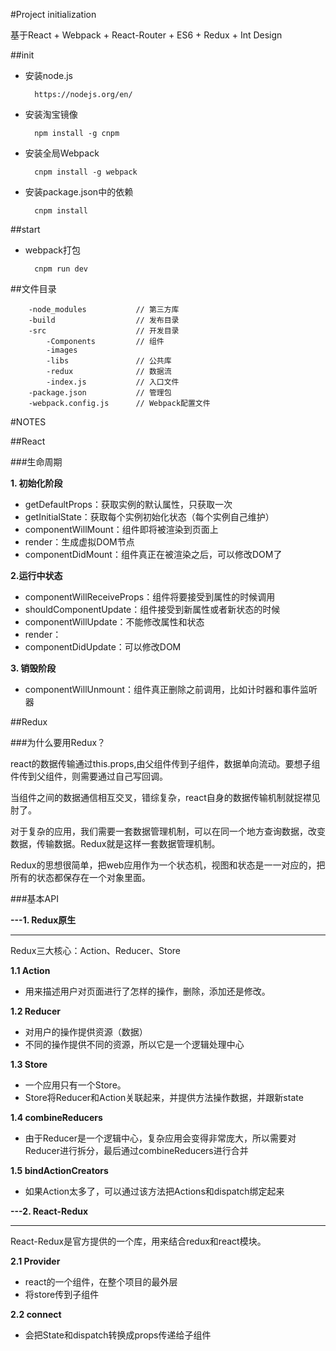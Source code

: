 #Project initialization

基于React + Webpack + React-Router + ES6 + Redux + Int Design

##init

* 安装node.js

		https://nodejs.org/en/

* 安装淘宝镜像

		npm install -g cnpm	

* 安装全局Webpack

		cnpm install -g webpack

* 安装package.json中的依赖

		cnpm install 

##start

* webpack打包

		cnpm run dev


##文件目录

		-node_modules	 		// 第三方库			
		-build             		// 发布目录
		-src               		// 开发目录
			-Components    		// 组件
			-images        
			-libs				// 公共库
			-redux         		// 数据流
			-index.js	   		// 入口文件
		-package.json      		// 管理包
		-webpack.config.js 		// Webpack配置文件




#NOTES

##React

###生命周期

**1. 初始化阶段**

* getDefaultProps：获取实例的默认属性，只获取一次
* getInitialState：获取每个实例初始化状态（每个实例自己维护）
* componentWillMount：组件即将被渲染到页面上
* render：生成虚拟DOM节点
* componentDidMount：组件真正在被渲染之后，可以修改DOM了

**2.运行中状态**

* componentWillReceiveProps：组件将要接受到属性的时候调用
* shouldComponentUpdate：组件接受到新属性或者新状态的时候
* componentWillUpdate：不能修改属性和状态
* render：
* componentDidUpdate：可以修改DOM

**3. 销毁阶段**

* componentWillUnmount：组件真正删除之前调用，比如计时器和事件监听器

##Redux

###为什么要用Redux？

react的数据传输通过this.props,由父组件传到子组件，数据单向流动。要想子组件传到父组件，则需要通过自己写回调。

当组件之间的数据通信相互交叉，错综复杂，react自身的数据传输机制就捉襟见肘了。

对于复杂的应用，我们需要一套数据管理机制，可以在同一个地方查询数据，改变数据，传输数据。Redux就是这样一套数据管理机制。

Redux的思想很简单，把web应用作为一个状态机，视图和状态是一一对应的，把所有的状态都保存在一个对象里面。

###基本API


**---1. Redux原生**
<hr>
Redux三大核心：Action、Reducer、Store

**1.1 Action**

* 用来描述用户对页面进行了怎样的操作，删除，添加还是修改。

**1.2 Reducer**

* 对用户的操作提供资源（数据）
* 不同的操作提供不同的资源，所以它是一个逻辑处理中心 

**1.3 Store**

* 一个应用只有一个Store。
* Store将Reducer和Action关联起来，并提供方法操作数据，并跟新state

**1.4 combineReducers**

* 由于Reducer是一个逻辑中心，复杂应用会变得非常庞大，所以需要对Reducer进行拆分，最后通过combineReducers进行合并

**1.5 bindActionCreators**

* 如果Action太多了，可以通过该方法把Actions和dispatch绑定起来


**---2. React-Redux**
<hr>

React-Redux是官方提供的一个库，用来结合redux和react模块。

**2.1 Provider**

* react的一个组件，在整个项目的最外层
* 将store传到子组件

**2.2 connect**

* 会把State和dispatch转换成props传递给子组件

 